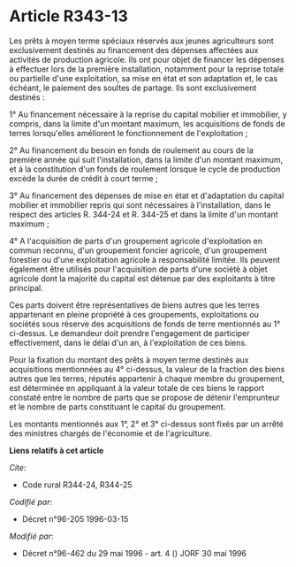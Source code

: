 # Article R343-13

Les prêts à moyen terme spéciaux réservés aux jeunes agriculteurs sont exclusivement destinés au financement des dépenses
affectées aux activités de production agricole. Ils ont pour objet de financer les dépenses à effectuer lors de la première
installation, notamment pour la reprise totale ou partielle d'une exploitation, sa mise en état et son adaptation et, le cas
échéant, le paiement des soultes de partage. Ils sont exclusivement destinés :

1° Au financement nécessaire à la reprise du capital mobilier et immobilier, y compris, dans la limite d'un montant maximum,
les acquisitions de fonds de terres lorsqu'elles améliorent le fonctionnement de l'exploitation ;

2° Au financement du besoin en fonds de roulement au cours de la première année qui suit l'installation, dans la limite d'un
montant maximum, et à la constitution d'un fonds de roulement lorsque le cycle de production excède la durée de crédit à
court terme ;

3° Au financement des dépenses de mise en état et d'adaptation du capital mobilier et immobilier repris qui sont nécessaires
à l'installation, dans le respect des articles R. 344-24 et R. 344-25 et dans la limite d'un montant maximum ;

4° A l'acquisition de parts d'un groupement agricole d'exploitation en commun reconnu, d'un groupement foncier agricole, d'un
groupement forestier ou d'une exploitation agricole à responsabilité limitée. Ils peuvent également être utilisés pour
l'acquisition de parts d'une société à objet agricole dont la majorité du capital est détenue par des exploitants à titre
principal.

Ces parts doivent être représentatives de biens autres que les terres appartenant en pleine propriété à ces groupements,
exploitations ou sociétés sous réserve des acquisitions de fonds de terre mentionnés au 1° ci-dessus. Le demandeur doit
prendre l'engagement de participer effectivement, dans le délai d'un an, à l'exploitation de ces biens.

Pour la fixation du montant des prêts à moyen terme destinés aux acquisitions mentionnées au 4° ci-dessus, la valeur de la
fraction des biens autres que les terres, réputés appartenir à chaque membre du groupement, est déterminée en appliquant à la
valeur totale de ces biens le rapport constaté entre le nombre de parts que se propose de détenir l'emprunteur et le nombre
de parts constituant le capital du groupement.

Les montants mentionnés aux 1°, 2° et 3° ci-dessus sont fixés par un arrêté des ministres chargés de l'économie et de
l'agriculture.

**Liens relatifs à cet article**

_Cite_:

  - Code rural R344-24, R344-25

_Codifié par_:

  - Décret n°96-205 1996-03-15

_Modifié par_:

  - Décret n°96-462 du 29 mai 1996 - art. 4 () JORF 30 mai 1996
